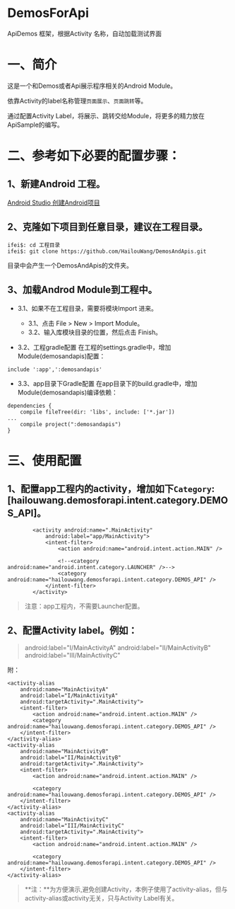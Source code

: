 # DemosForApi
ApiDemos 框架，根据Activity 名称，自动加载测试界面

# 一、简介

这是一个和Demos或者Api展示程序相关的Android Module。

依靠Activity的label名称管理```页面展示```、```页面跳转```等。

通过配置Activity Label，将展示、跳转交给Module，将更多的精力放在ApiSample的编写。

# 二、参考如下必要的配置步骤：

## 1、新建Android 工程。
[Android Studio 创建Android项目](http://www.jianshu.com/p/8ea262166fd1)

## 2、克隆如下项目到任意目录，建议在工程目录。

```
ifei$: cd 工程目录
ifei$: git clone https://github.com/HailouWang/DemosAndApis.git
```
目录中会产生一个DemosAndApis的文件夹。

## 3、加载Androd Module到工程中。
- 3.1、如果不在工程目录，需要将模块Import 进来。
  - 3.1、点击 File > New > Import Module。
  - 3.2、输入库模块目录的位置，然后点击 Finish。

- 3.2、工程gradle配置
在工程的settings.gradle中，增加Module(demosandapis)配置：

```
include ':app',':demosandapis'
```

- 3.3、app目录下Gradle配置
在app目录下的build.gradle中，增加Module(demosandapis)编译依赖：

```
dependencies {
    compile fileTree(dir: 'libs', include: ['*.jar'])
...
    compile project(":demosandapis") 
}
```

# 三、使用配置
## 1、配置app工程内的activity，增加如下```Category```:[hailouwang.demosforapi.intent.category.DEMOS_API]。

```
        <activity android:name=".MainActivity"
            android:label="app/MainActivity">
            <intent-filter>
                <action android:name="android.intent.action.MAIN" />

                <!--<category android:name="android.intent.category.LAUNCHER" />-->
                <category android:name="hailouwang.demosforapi.intent.category.DEMOS_API" />
            </intent-filter>
        </activity>
```

> 注意：app工程内，不需要Launcher配置。

## 2、配置Activity label。例如：
> android:label="I/MainActivityA"
> android:label="II/MainActivityB"
> android:label="III/MainActivityC"

附：
```
<activity-alias
    android:name="MainActivityA"
    android:label="I/MainActivityA"
    android:targetActivity=".MainActivity">
    <intent-filter>
        <action android:name="android.intent.action.MAIN" />
        <category android:name="hailouwang.demosforapi.intent.category.DEMOS_API" />
    </intent-filter>
</activity-alias>
<activity-alias
    android:name="MainActivityB"
    android:label="II/MainActivityB"
    android:targetActivity=".MainActivity">
    <intent-filter>
        <action android:name="android.intent.action.MAIN" />

        <category android:name="hailouwang.demosforapi.intent.category.DEMOS_API" />
    </intent-filter>
</activity-alias>
<activity-alias
    android:name="MainActivityC"
    android:label="III/MainActivityC"
    android:targetActivity=".MainActivity">
    <intent-filter>
        <action android:name="android.intent.action.MAIN" />

        <category android:name="hailouwang.demosforapi.intent.category.DEMOS_API" />
    </intent-filter>
</activity-alias>
```
> **注：**为方便演示,避免创建Activity，本例子使用了activity-alias，但与activity-alias或activity无关，只与Activity Label有关。

